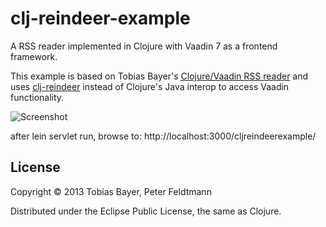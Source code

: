 # clj-reindeer-example

A RSS reader implemented in Clojure with Vaadin 7 as a frontend framework.

This example is based on Tobias Bayer's [Clojure/Vaadin RSS reader](https://github.com/codebrickie/rsscljvaadin) and uses [clj-reindeer](https://github.com/feldi/clj-reindeer) instead of Clojure's Java interop to access Vaadin functionality.

![Screenshot](https://github.com/codebrickie/rsscljvaadin/raw/screenshots/screenshot.png?raw=true)

after lein servlet run, browse to: http://localhost:3000/cljreindeerexample/

## License

Copyright © 2013 Tobias Bayer, Peter Feldtmann

Distributed under the Eclipse Public License, the same as Clojure.
